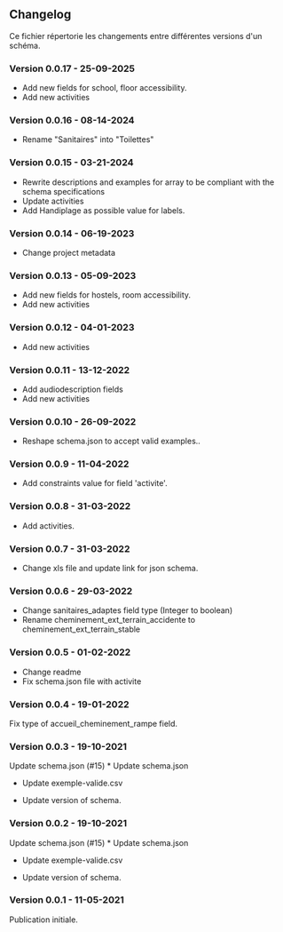 ## Changelog

Ce fichier répertorie les changements entre différentes versions d'un schéma.
### Version 0.0.17 - 25-09-2025
* Add new fields for school, floor accessibility.
* Add new activities

### Version 0.0.16 - 08-14-2024
* Rename "Sanitaires" into "Toilettes"

### Version 0.0.15 - 03-21-2024
* Rewrite descriptions and examples for array to be compliant with the schema specifications
* Update activities
* Add Handiplage as possible value for labels.

### Version 0.0.14 - 06-19-2023
* Change project metadata

### Version 0.0.13 - 05-09-2023
* Add new fields for hostels, room accessibility.
* Add new activities

### Version 0.0.12 - 04-01-2023
* Add new activities

### Version 0.0.11 - 13-12-2022
* Add audiodescription fields
* Add new activities

### Version 0.0.10 - 26-09-2022
* Reshape schema.json to accept valid examples..

### Version 0.0.9 - 11-04-2022
* Add constraints value for field 'activite'.

### Version 0.0.8 - 31-03-2022
* Add activities.

### Version 0.0.7 - 31-03-2022
* Change xls file and update link for json schema.

### Version 0.0.6 - 29-03-2022
* Change sanitaires_adaptes field type (Integer to boolean)
* Rename cheminement_ext_terrain_accidente to cheminement_ext_terrain_stable

### Version 0.0.5 - 01-02-2022
* Change readme
* Fix schema.json file with activite

### Version 0.0.4 - 19-01-2022
Fix type of accueil_cheminement_rampe field.

### Version 0.0.3 - 19-10-2021
Update schema.json (#15)
      * Update schema.json

* Update exemple-valide.csv

* Update version of schema.

### Version 0.0.2 - 19-10-2021
Update schema.json (#15)
      * Update schema.json

* Update exemple-valide.csv

* Update version of schema.

### Version 0.0.1 - 11-05-2021
Publication initiale.
